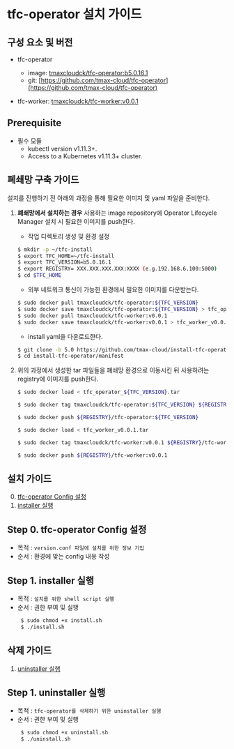 # tfc-operator 설치 가이드

## 구성 요소 및 버전
* tfc-operator
	* image: [tmaxcloudck/tfc-operator:b5.0.16.1](https://hub.docker.com/layers/tmaxcloudck/tfc-operator/b5.0.16.1/images/sha256-f955cd05b630c07d25ee46c0dca50393047ecce262a60eebbc023ef0afcee728?context=explore)
	* git: [https://github.com/tmax-cloud/tfc-operator](https://github.com/tmax-cloud/tfc-operator)

* tfc-worker: [tmaxcloudck/tfc-worker:v0.0.1](https://hub.docker.com/layers/tmaxcloudck/tfc-worker/v0.0.1/images/sha256-c7bbe01e2280c497cb8c927b9c6de4db424c2837c275c1eba99e65fb2d8e84cf?context=repo)

## Prerequisite
* 필수 모듈  
  * kubectl version v1.11.3+.
  * Access to a Kubernetes v1.11.3+ cluster.

## 폐쇄망 구축 가이드
설치를 진행하기 전 아래의 과정을 통해 필요한 이미지 및 yaml 파일을 준비한다.

1. **폐쇄망에서 설치하는 경우** 사용하는 image repository에 Operator Lifecycle Manager 설치 시 필요한 이미지를 push한다. 

    * 작업 디렉토리 생성 및 환경 설정
    ```bash
    $ mkdir -p ~/tfc-install
    $ export TFC_HOME=~/tfc-install
    $ export TFC_VERSION=b5.0.16.1
    $ export REGISTRY= XXX.XXX.XXX.XXX:XXXX (e.g.192.168.6.100:5000)
    $ cd $TFC_HOME
    ```
    * 외부 네트워크 통신이 가능한 환경에서 필요한 이미지를 다운받는다.
    ```bash
    $ sudo docker pull tmaxcloudck/tfc-operator:${TFC_VERSION}
    $ sudo docker save tmaxcloudck/tfc-operator:${TFC_VERSION} > tfc_operator_${TFC_VERSION}.tar
    $ sudo docker pull tmaxcloudck/tfc-worker:v0.0.1
    $ sudo docker save tmaxcloudck/tfc-worker:v0.0.1 > tfc_worker_v0.0.1.tar
    ```
    
    * install yaml을 다운로드한다.
    ```bash
    $ git clone -b 5.0 https://github.com/tmax-cloud/install-tfc-operator.git
    $ cd install-tfc-operator/manifest
    ```
  
2. 위의 과정에서 생성한 tar 파일들을 폐쇄망 환경으로 이동시킨 뒤 사용하려는 registry에 이미지를 push한다.
    ```bash
    $ sudo docker load < tfc_operator_${TFC_VERSION}.tar
    
    $ sudo docker tag tmaxcloudck/tfc-operator:${TFC_VERSION} ${REGISTRY}/tfc-operator:${TFC_VERSION}
    
    $ sudo docker push ${REGISTRY}/tfc-operator:${TFC_VERSION}
    
    $ sudo docker load < tfc_worker_v0.0.1.tar
    
    $ sudo docker tag tmaxcloudck/tfc-worker:v0.0.1 ${REGISTRY}/tfc-worker:v0.0.1
    
    $ sudo docker push ${REGISTRY}/tfc-worker:v0.0.1
    ```
    

## 설치 가이드
0. [tfc-operator Config 설정](https://github.com/tmax-cloud/install-tfc-operator/blob/5.0/README.md#step-0-tfc-operator-config-%EC%84%A4%EC%A0%95)
1. [installer 실행](https://github.com/tmax-cloud/install-tfc-operator/blob/5.0/README.md#step-1-installer-%EC%8B%A4%ED%96%89)

## Step 0. tfc-operator Config 설정
* 목적 : `version.conf 파일에 설치를 위한 정보 기입`
* 순서 : 환경에 맞는 config 내용 작성

## Step 1. installer 실행
* 목적 : `설치를 위한 shell script 실행`
* 순서 : 권한 부여 및 실행
    ```bash
     $ sudo chmod +x install.sh
     $ ./install.sh
    ```

## 삭제 가이드
1. [uninstaller 실행](https://github.com/tmax-cloud/install-tfc-operator/blob/5.0/README.md#step-1-uninstaller-%EC%8B%A4%ED%96%89)

## Step 1. uninstaller 실행
* 목적 : `tfc-operator를 삭제하기 위한 uninstaller 실행`
* 순서 : 권한 부여 및 실행
    ```bash
     $ sudo chmod +x uninstall.sh
     $ ./uninstall.sh
    ```
